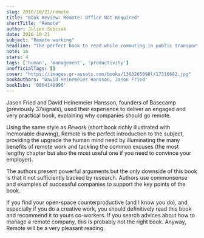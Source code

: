 ```yaml
---
slug: 2016/10/21/remote
title: "Book Review: Remote: Office Not Required"
shortTitle: "Remote"
author: Julien Sobczak
date: 2016-10-21
subject: "Remote working"
headline: "The perfect book to read while commuting in public transport"
note: 16
stars: 4
tags: ['human', 'management', 'productivity']
unofficialTags: []
cover: "https://images.gr-assets.com/books/1363265098l/17316682.jpg"
bookAuthors: "David Heinemeier Hansson, Jason Fried"
bookIsbn: '0804148996'
---
```



Jason Fried and David Heinemeier Hansson, founders of Basecamp (previously 37signals), used their experience to deliver an engaged and very practical book, explaining why companies should go remote.

Using the same style as *Rework* (short book richly illustrated with memorable drawing), Remote is the perfect introduction to the subject, providing the upgrade the human mind need by illuminating the many benefits of remote work and tackling the common excuses (the most lengthy chapter but also the most useful one if you need to convince your employer).

The authors present powerful arguments but the only downside of this book is that it not sufficiently backed by research. Authors use commonsense and examples of successful companies to support the key points of the book.

If you find your open-space counterproductive (and I know you do), and especially if you do a creative work, you should definitively read this book and recommend it to yours co-workers. If you search advices about how to manage a remote company, this is probably not the right book. Anyway, Remote will be a very pleasant reading.

